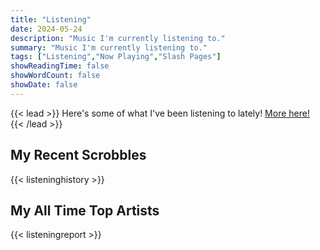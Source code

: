 ```yaml
---
title: "Listening"
date: 2024-05-24
description: "Music I'm currently listening to."
summary: "Music I'm currently listening to."
tags: ["Listening","Now Playing","Slash Pages"]
showReadingTime: false
showWordCount: false
showDate: false
---
```

{{< lead >}}
Here's some of what I've been listening to lately! [More here!](https://www.last.fm/user/jcrabapple/library)
{{< /lead >}}

## My Recent Scrobbles
{{< listeninghistory >}}

## My All Time Top Artists
{{< listeningreport >}}